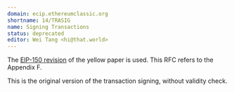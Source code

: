 ```yaml
---
domain: ecip.ethereumclassic.org
shortname: 14/TRASIG
name: Signing Transactions
status: deprecated
editor: Wei Tang <hi@that.world>
---
```


The [EIP-150 revision](http://gavwood.com/paper.pdf) of the yellow
paper is used. This RFC refers to the Appendix F.

This is the original version of the transaction signing, without
validity check.
